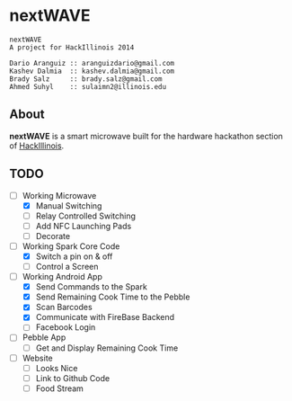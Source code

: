 nextWAVE
=========

    nextWAVE
    A project for HackIllinois 2014

    Dario Aranguiz :: aranguizdario@gmail.com
    Kashev Dalmia  :: kashev.dalmia@gmail.com
    Brady Salz     :: brady.salz@gmail.com
    Ahmed Suhyl    :: sulaimn2@illinois.edu

## About

**nextWAVE** is a smart microwave built for the hardware hackathon section of [HackIllinois](http://www.hackillinois.org/).


## TODO

- [ ] Working Microwave
    - [X] Manual Switching
    - [ ] Relay Controlled Switching 
    - [ ] Add NFC Launching Pads
    - [ ] Decorate
- [ ] Working Spark Core Code
    - [X] Switch a pin on & off
    - [ ] Control a Screen
- [ ] Working Android App
    - [X] Send Commands to the Spark
    - [X] Send Remaining Cook Time to the Pebble
    - [X] Scan Barcodes
    - [X] Communicate with FireBase Backend
    - [ ] Facebook Login
- [ ] Pebble App
    - [ ] Get and Display Remaining Cook Time
- [ ] Website
    - [ ] Looks Nice
    - [ ] Link to Github Code
    - [ ] Food Stream
